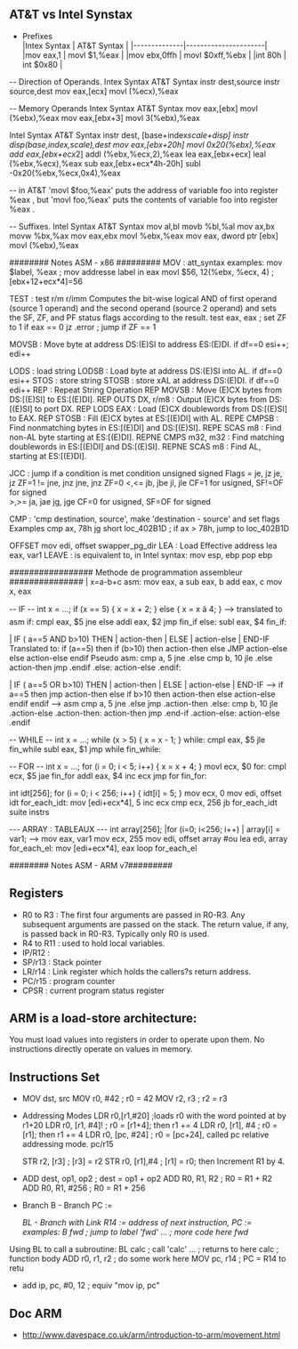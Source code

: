 ## AT&T vs Intel Synstax
- Prefixes  
|Intex Syntax  |      AT&T Syntax     |
|--------------|----------------------|      
|mov eax,1     |     movl $1,%eax     |
|mov ebx,0ffh  |    movl $0xff,%ebx   |
|int 80h       |    int  $0x80        |

-- Direction of Operands.
Intex Syntax         AT&T Syntax
instr  dest,source   instr source,dest
mov eax,[ecx]        movl (%ecx),%eax

-- Memory Operands
Intex Syntax      AT&T Syntax
mov  eax,[ebx]    movl (%ebx),%eax
mov  eax,[ebx+3]  movl 3(%ebx),%eax

Intel Syntax                                 AT&T Syntax
instr dest, [base+index*scale+disp]          instr disp(base,index,scale),dest
mov  eax,[ebx+20h]                           movl  0x20(%ebx),%eax
add  eax,[ebx+ecx*2]                         addl  (%ebx,%ecx,2),%eax
lea  eax,[ebx+ecx]                           leal  (%ebx,%ecx),%eax
sub  eax,[ebx+ecx*4h-20h]                    subl  -0x20(%ebx,%ecx,0x4),%eax

-- in AT&T 'movl $foo,%eax' puts the address of variable foo into register %eax , 
   but 'movl foo,%eax' puts the contents of variable foo into register %eax .

-- Suffixes.
Intel Syntax                 AT&T Syntax
mov al,bl                    movb %bl,%al
mov ax,bx                    movw %bx,%ax
mov eax,ebx                  movl %ebx,%eax
mov eax, dword ptr [ebx]     movl (%ebx),%eax

######## Notes ASM - x86 #########
MOV :
   att_syntax examples:
      mov $label, %eax  ; mov addresse label in eax
      movl $56, 12(%ebx, %ecx, 4) ; [ebx+12+ecx*4]=56 
      
TEST : test r/m r/imm
   Computes the bit-wise logical AND of first operand (source 1 operand) and the second operand (source 2 operand) 
   and sets the SF, ZF, and PF status flags according to the result. 
   test eax, eax   ; set ZF to 1 if eax == 0
   jz .error  ; jump if ZF == 1
   
MOVSB : Move byte at address DS:(E)SI to address ES:(E)DI. if df==0 esi++; edi++

LODS : load string
   LODSB :	Load byte at address DS:(E)SI into AL. if df==0 esi++
STOS : store string
   STOSB :	store xAL at address DS:(E)DI. if df==0 edi++
REP : Repeat String Operation
   REP MOVSB : Move (E)CX bytes from DS:[(E)SI] to ES:[(E)DI].
   REP OUTS DX, r/m8 : 	Output (E)CX bytes from DS:[(E)SI] to port DX.
   REP LODS EAX	: Load (E)CX doublewords from DS:[(E)SI] to EAX.
   REP STOSB	: Fill (E)CX bytes at ES:[(E)DI] with AL.
   REPE CMPSB :	Find nonmatching bytes in ES:[(E)DI] and DS:[(E)SI].
   REPE SCAS m8	: Find non-AL byte starting at ES:[(E)DI].
   REPNE CMPS m32, m32	: Find matching doublewords in ES:[(E)DI] and DS:[(E)SI].
   REPNE SCAS m8	: Find AL, starting at ES:[(E)DI].

JCC : jump if a condition is met
   condition      unsigned     signed      Flags
      =           je, jz       je, jz      ZF=1 
      !=          jne, jnz     jne, jnz    ZF=0
      <,<=        jb, jbe      jl, jle     CF=1 for usigned, SF!=OF for signed   
      >,>=        ja, jae      jg, jge     CF=0 for usigned, SF=OF for signed

CMP : 'cmp destination, source', make 'destination - source' and set flags
    Examples
    cmp    ax, 78h
    jg     short loc_402B1D    ; if ax > 78h, jump to loc_402B1D
   
OFFSET
   mov edi, offset swapper_pg_dir
LEA : Load Effective address
   lea eax, var1
LEAVE : is equivalent to, in Intel syntax:
   mov esp, ebp
   pop ebp

################# Methode de programmation assembleur ###############
| x=a-b+c
asm:
  mov eax, a
  sub eax, b
  add eax, c
  mov x, eax
  
-- IF --
int x = ...;
if (x == 5) {
   x = x + 2;
} else {
    x = x â 4;
}
--> translated to asm
if:
    cmpl eax, $5
    jne else
    addl eax, $2
    jmp fin_if
else:
    subl eax, $4
fin_if:	

| IF ( a==5 AND b>10) THEN
|   action-then
| ELSE
|   action-else
| END-IF
Translated to:
if (a==5) then
   if (b>10) then
      action-then
   else JMP action-else 
else
   action-else
endif
Pseudo asm:
 cmp a, 5
 jne .else
 cmp b, 10
 jle .else
 action-then
 jmp .endif
.else:
 action-else
.endif:

| IF ( a==5 OR b>10) THEN
|   action-then
| ELSE
|   action-else
| END-IF
-->
if a==5 then
  jmp action-then
else
  if b>10 then
    action-then
  else
    action-else
  endif
endif
--> asm
  cmp a, 5
  jne .else
  jmp .action-then
.else:
  cmp b, 10
  jle .action-else
.action-then:
  action-then
  jmp .end-if
.action-else:
  action-else
.endif      
    
-- WHILE --
int x = ...;
while (x > 5) {
    x = x - 1;
}
while:
    cmpl eax, $5
    jle fin_while
    subl eax, $1
    jmp while
fin_while:

-- FOR --
int x = ...;
for (i = 0; i < 5; i++) {
    x = x + 4;
}
    movl ecx, $0
for:
    cmpl ecx, $5
    jae fin_for
    addl eax, $4
    inc ecx
    jmp for
fin_for:

int idt[256];
for (i = 0; i < 256; i++) {
    idt[i] = 5;
}
   mov ecx, 0
   mov edi, offset idt
for_each_idt:
   mov [edi+ecx*4], 5
   inc ecx
   cmp ecx, 256
   jb for_each_idt
   suite instrs

--- ARRAY : TABLEAUX ---
int array[256];
|for (i=0; i<256; i++)
|  array[i] = var1;
-->
   mov eax, var1
   mov ecx, 255
   mov edi, offset array #ou lea edi, array
for_each_el:
   mov [edi+ecx*4], eax
   loop for_each_el
   


######## Notes ASM - ARM v7#########
## Registers
- R0 to R3 : The first four arguments are passed in R0-R3. Any subsequent arguments are passed on the stack.
             The return value, if any, is passed back in R0-R3. Typically only R0 is used.
- R4 to R11 : used to hold local variables.
- IP/R12 : 
- SP/r13 : Stack pointer
- LR/r14 : Link register which holds the callers?s return address.
- PC/r15 : program counter
- CPSR : current program status register


## ARM is a load-store architecture:
  You must load values into registers in order to operate upon them.
  No instructions directly operate on values in memory.

## Instructions Set
- MOV dst, src
  MOV r0, #42   ; r0 = 42 
  MOV r2, r3    ; r2 = r3
    
- Addressing Modes
  LDR r0,[r1,#20]     ;loads r0 with the word pointed at by r1+20
  LDR r0, [r1, #4]!   ; r0 = [r1+4]; then r1 += 4
  LDR r0, [r1], #4    ; r0 = [r1]; then r1 += 4
  LDR r0, [pc, #24]   ; r0 = [pc+24], called pc relative addressing mode. pc/r15   
  
  STR r2, [r3]	 ; [r3] = r2 
  STR r0, [r1],#4  ; [r1] = r0; then Increment R1 by 4.

- ADD  dest, op1, op2     ; dest = op1 + op2
  ADD  R0, R1, R2         ; R0 = R1 + R2
  ADD  R0, R1, #256       ; R0 = R1 + 256
  
- Branch
  B - Branch
    PC := <address>
  BL - Branch with Link
    R14 := address of next instruction, PC := <address>
examples:
  B fwd          ; jump to label 'fwd'
    ...            ; more code here
  fwd

Using BL to call a subroutine:
    BL  calc       ; call 'calc'
    ...            ; returns to here
    calc               ; function body
    ADD r0, r1, r2 ; do some work here
    MOV pc, r14    ; PC = R14 to retu

- add ip, pc, #0, 12 ; equiv "mov ip, pc"

## Doc ARM
- http://www.davespace.co.uk/arm/introduction-to-arm/movement.html